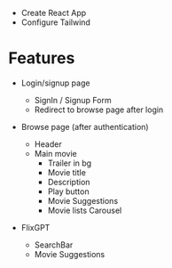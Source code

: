 - Create React App
- Configure Tailwind

# Features

- Login/signup page

  - SignIn / Signup Form
  - Redirect to browse page after login

- Browse page (after authentication)

  - Header
  - Main movie
    - Trailer in bg
    - Movie title
    - Description
    - Play button
    - Movie Suggestions
    - Movie lists Carousel

- FlixGPT
  - SearchBar
  - Movie Suggestions
